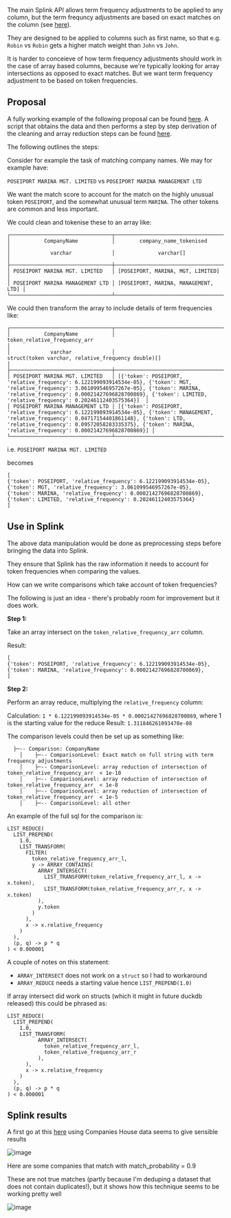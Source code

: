 The main Splink API allows term frequency adjustments to be applied to any column, but the term frequncy adjustments are based on exact matches on the column (see [here](https://github.com/moj-analytical-services/splink/issues/2006#issuecomment-1975101233)).

They are designed to be applied to columns such as first name, so that e.g. `Robin` vs `Robin` gets a higher match weight than `John` vs `John`.

It is harder to conceieve of how term frequency adjustments should work in the case of array based columns, because we're typically looking for array intersections as opposed to exact matches. But we want term frequency adjustment to be based on token frequencies.

## Proposal

A fully working example of the following proposal can be found [here](https://github.com/RobinL/array_tf_ideas/blob/main/splink_with_arr.py). A script that obtains the data and then performs a step by step derivation of the cleaning and array reduction steps can be found [here](https://github.com/RobinL/array_tf_ideas/blob/main/arr_idea.py).

The following outlines the steps:

Consider for example the task of matching company names. We may for example have:

`POSEIPORT MARINA MGT. LIMITED`
vs
`POSEIPORT MARINA MANAGEMENT LTD`

We want the match score to account for the match on the highly unusual token `POSEIPORT`, and the somewhat unusual term `MARINA`. The other tokens are common and less important.

We could clean and tokenise these to an array like:

```
┌─────────────────────────────────┬──────────────────────────────────────┐
│           CompanyName           │        company_name_tokenised        │
│             varchar             │              varchar[]               │
├─────────────────────────────────┼──────────────────────────────────────┤
│ POSEIPORT MARINA MGT. LIMITED   │ [POSEIPORT, MARINA, MGT, LIMITED]    │
│ POSEIPORT MARINA MANAGEMENT LTD │ [POSEIPORT, MARINA, MANAGEMENT, LTD] │
└─────────────────────────────────┴──────────────────────────────────────┘
```

We could then transform the array to include details of term frequencies like:

```
┌─────────────────────────────────┬───────────────────────────────────────────────────────────────────────────────────────────────────────────────────────────────────────────────────────────────────────────────────────────────────────────────────────────────────────────────────────────────────┐
│           CompanyName           │                                                                                                                   token_relative_frequency_arr                                                                                                                    │
│             varchar             │                                                                                                        struct(token varchar, relative_frequency double)[]                                                                                                         │
├─────────────────────────────────┼───────────────────────────────────────────────────────────────────────────────────────────────────────────────────────────────────────────────────────────────────────────────────────────────────────────────────────────────────────────────────────────────────┤
│ POSEIPORT MARINA MGT. LIMITED   │ [{'token': POSEIPORT, 'relative_frequency': 6.122199093914534e-05}, {'token': MGT, 'relative_frequency': 3.061099546957267e-05}, {'token': MARINA, 'relative_frequency': 0.00021427696828700869}, {'token': LIMITED, 'relative_frequency': 0.20246112403575364}]  │
│ POSEIPORT MARINA MANAGEMENT LTD │ [{'token': POSEIPORT, 'relative_frequency': 6.122199093914534e-05}, {'token': MANAGEMENT, 'relative_frequency': 0.04717154401861148}, {'token': LTD, 'relative_frequency': 0.09572058283335375}, {'token': MARINA, 'relative_frequency': 0.00021427696828700869}] │
└─────────────────────────────────┴───────────────────────────────────────────────────────────────────────────────────────────────────────────────────────────────────────────────────────────────────────────────────────────────────────────────────────────────────────────────────────────────────┘

```

i.e. `POSEIPORT MARINA MGT. LIMITED `

becomes

```
[
{'token': POSEIPORT, 'relative_frequency': 6.122199093914534e-05},
{'token': MGT, 'relative_frequency': 3.061099546957267e-05},
{'token': MARINA, 'relative_frequency': 0.00021427696828700869},
{'token': LIMITED, 'relative_frequency': 0.20246112403575364}
]
```

## Use in Splink

The above data manipulation would be done as preprocessing steps before bringing the data into Splink.

They ensure that Splink has the raw information it needs to account for token frequencies when comparing the values.

How can we write comparisons which take account of token frequencies?

The following is just an idea - there's probably room for improvement but it does work.

**Step 1:**

Take an array intersect on the `token_relative_frequency_arr` column.

Result:

```
[
{'token': POSEIPORT, 'relative_frequency': 6.122199093914534e-05},
{'token': MARINA, 'relative_frequency': 0.00021427696828700869},
]
```

**Step 2:**

Perform an array reduce, multiplying the `relative_frequency` column:

Calculation: `1 * 6.122199093914534e-05 * 0.00021427696828700869`, where 1 is the starting value for the reduce
Result: `1.311846261093478e-08`

The comparison levels could then be set up as something like:

```
  ├─-- Comparison: CompanyName
    │    ├─-- ComparisonLevel: Exact match on full string with term frequency adjustments
    │    ├─-- ComparisonLevel: array reduction of intersection of token_relative_frequency_arr  < 1e-10
    │    ├─-- ComparisonLevel: array reduction of intersection of token_relative_frequency_arr  < 1e-8
    │    ├─-- ComparisonLevel: array reduction of intersection of token_relative_frequency_arr  < 1e-5
    │    ├─-- ComparisonLevel: all other
```

An example of the full sql for the comparison is:

```
LIST_REDUCE(
  LIST_PREPEND(
    1.0,
    LIST_TRANSFORM(
      FILTER(
        token_relative_frequency_arr_l,
        y -> ARRAY_CONTAINS(
          ARRAY_INTERSECT(
            LIST_TRANSFORM(token_relative_frequency_arr_l, x -> x.token),
            LIST_TRANSFORM(token_relative_frequency_arr_r, x -> x.token)
          ),
          y.token
        )
      ),
      x -> x.relative_frequency
    )
  ),
  (p, q) -> p * q
) < 0.000001
```

A couple of notes on this statement:

- `ARRAY_INTERSECT` does not work on a `struct` so I had to workaround
- `ARRAY_REDUCE` needs a starting value hence `LIST_PREPEND(1.0)`

If array intersect did work on structs (which it might in future duckdb released) this could be phrased as:

```
LIST_REDUCE(
  LIST_PREPEND(
    1.0,
    LIST_TRANSFORM(
          ARRAY_INTERSECT(
            token_relative_frequency_arr_l,
            token_relative_frequency_arr_r
          ),
      ),
      x -> x.relative_frequency
    )
  ),
  (p, q) -> p * q
) < 0.000001
```

## Splink results

A first go at this  [here](https://github.com/RobinL/array_tf_ideas/blob/main/splink_with_arr.py) using Companies House data seems to give sensible results

![image](https://github.com/RobinL/array_tf_ideas/assets/2608005/7428e257-03b9-404e-b501-71fe65626b2c)

Here are some companies that match with match_probability = 0.9

These are not true matches (partly because I'm deduping a dataset that does not contain duplicates!), but it shows how this technique seems to be working pretty well

![image](https://github.com/RobinL/array_tf_ideas/assets/2608005/80175f99-f22d-46b2-baf3-b92b250e080a)
